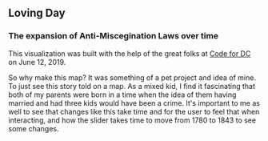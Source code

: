 ## Loving Day
### The expansion of Anti-Miscegination Laws over time

This visualization was built with the help of the great folks at [Code for DC](https://github.com/codefordc) on June 12, 2019. 

So why make this map? It was something of a pet project and idea of mine. To just see this story told on a map. As a mixed kid, I find it fascinating that both of my parents were born in a time when the idea of them having married and had three kids would have been a crime. It's important to me as well to see that changes like this take time and for the user to feel that when interacting, and how the slider takes time to move from 1780 to 1843 to see some changes. 
